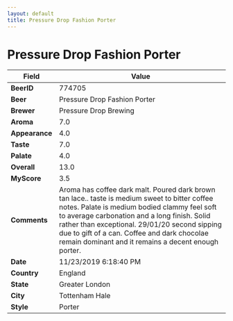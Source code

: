 ```yaml
---
layout: default
title: Pressure Drop Fashion Porter
---
```


# Pressure Drop Fashion Porter

| Field         | Value     |
|---------------|-----------|
| **BeerID** | 774705 |
| **Beer** | Pressure Drop Fashion Porter |
| **Brewer** | Pressure Drop Brewing |
| **Aroma** | 7.0 |
| **Appearance** | 4.0 |
| **Taste** | 7.0 |
| **Palate** | 4.0 |
| **Overall** | 13.0 |
| **MyScore** | 3.5 |
| **Comments** | Aroma has coffee dark malt. Poured dark brown tan lace.. taste is medium sweet to bitter coffee notes. Palate is medium bodied clammy feel soft to average carbonation and a long finish. Solid rather than exceptional. 29/01/20 second sipping due to gift of a can. Coffee and dark chocolae remain dominant and it remains a decent enough porter. |
| **Date** | 11/23/2019 6:18:40 PM |
| **Country** | England |
| **State** | Greater London |
| **City** | Tottenham Hale |
| **Style** | Porter |
